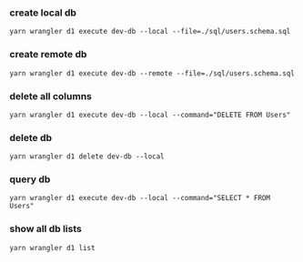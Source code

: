 ### create local db

`yarn wrangler d1 execute dev-db --local --file=./sql/users.schema.sql`

### create remote db

`yarn wrangler d1 execute dev-db --remote --file=./sql/users.schema.sql`

### delete all columns

`yarn wrangler d1 execute dev-db --local --command="DELETE FROM Users"`

### delete db

`yarn wrangler d1 delete dev-db --local`

### query db

`yarn wrangler d1 execute dev-db --local --command="SELECT * FROM Users"`

### show all db lists

`yarn wrangler d1 list`
